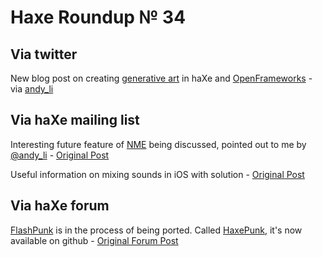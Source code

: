 [_template]: roundup.html
# Haxe Roundup № 34

## Via twitter
New blog post on creating [generative art][link 1] in haXe and [OpenFrameworks][link 2] - via [andy_li][link 3]

## Via haXe mailing list
Interesting future feature of [NME][link 4] being discussed, pointed out to me by [@andy_li][link 5] - [Original Post][link 6]

Useful information on mixing sounds in iOS with solution - [Original Post][link 7]

## Via haXe forum
[FlashPunk][link 8] is in the process of being ported. Called [HaxePunk][link 9], it's now available on github - [Original Forum Post][link 10]

[link 1]: http://www.flickr.com/photos/andy-li/sets/72157625719497466/ "Andy Li Flickr Set on Generative Art"
[link 2]: http://www.openframeworks.cc/ "OpenFrameworks.cc"
[link 3]: http://www.twitter.com/andy_li/ "@andy_li"
[link 4]: http://code.google.com/p/nekonme/ "NME - Google Code"
[link 5]: http://www.twitter.com/andy_li/ "@andy_li"
[link 6]: http://haxe.1354130.n2.nabble.com/Getting-started-with-NME-td6048847.html "Getting started with NME / Future features - haXe Mailing List"
[link 7]: http://haxe.1354130.n2.nabble.com/Sound-mixing-in-ios-td6063237.html "Sound Mixing in iOs - haXe Mailing List"
[link 8]: http://flashpunk.net/ "FlashPunk.net"
[link 9]: https://github.com/MattTuttle/HaxePunk "HaxePunk - github"
[link 10]: http://haxe.org/forum/thread/2577 "FlashPunk Port - HaxePunk - haXe Forum"


